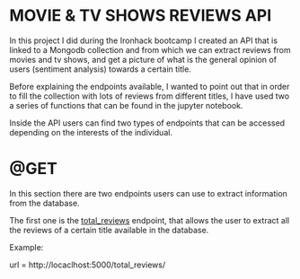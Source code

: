 # MOVIE & TV SHOWS REVIEWS API

In this project I did during the Ironhack bootcamp I created an API that is linked to a Mongodb
collection and from which we can extract reviews from movies and tv shows, and get a picture of 
what is the general opinion of users (sentiment analysis) towards a certain title. 

Before explaining the endpoints available, I wanted to point out that in order to fill the collection with lots of 
reviews from different titles, I have used two a series of functions that can be found in the jupyter notebook. 

Inside the API users can find two types of endpoints that can be accessed depending on the interests of the 
individual. 

# @GET 
In this section there are two endpoints users can use to extract information from the database.

The first one is the [total_reviews](http://locaclhost:5000/total_reviews/<title>) endpoint, that allows the 
user to extract all the reviews of a certain title available in the database. 

Example: 

url = http://locaclhost:5000/total_reviews/<title>

title = "Salvar al soldado Ryan"

The second endpoint, [sentimen](http://localhost:5000/sentiment/<title>), allows the user to extract the sentiment
 analysis of the reviews available in the database. As obtaining the results from all the reviews would be pointless,
 the result is a list with the percentage of each polarity (positive, negative, neutral). 
 
 Example: 
 
 url = http://locaclhost:5000/sentiment/<title>
 
 title = "Vengadores: Infinity War"
 
 # @POST 
 For administrators, the API counts with the [new_review](http://localhost:5000/new_review)  endpoint that allows the user to, with the permission of the administrator, update the reviews of a certain title, or add
 a new one to the database. The information we want to add should be given in a dictionary format, as shown in the example:
 
url = http://localhost:5000/new_review
 
lista = ["Increible película"] (The reason for this list is that I set database to store all reviews of one title in just one object as an array)
 
datos = {'title': "El señor de los anillos: La comunidad del anillo", 
        'reviews': lista}
        

# Improvements to be made

The way I extract the information from the websites is by scraping, and even though the result has been positive, if there are more than one page of reviews the process becomes inefficient. For this reason, it would be 
a better option to use another library like Selenium. 

In reference to eh field available in the collection, it could be a good idea to add other fields like rating or source, in order to enrich the database.

